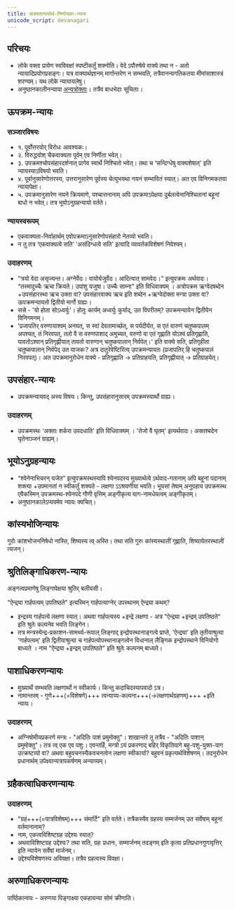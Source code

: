 ```yaml
---
title: वाक्यतात्पर्यार्थ-निर्णायका-न्यायः
unicode_script: devanagari
---
```


## परिचयः
- लोके वक्ता प्रायेण स्वविवक्षां स्पष्टीकर्तुं शक्नोति। वेदे ऽपौरुषेये वाक्ये तथा न - अतो न्यायादिप्रयोगप्रसङ्गः। यत्र वाक्यार्थज्ञानम् मार्गान्तरेण न सम्भवति, तत्रैवानन्यगतिकतया मीमांसाशास्त्रं शरण्यम्। यथ लोके न्यायायलेषु।
- अनुष्ठानकालीनन्याया [अन्यत्रोक्ताः](../../anuShThAna-nyAyaH/)। तत्रैव बाधभेदाः सूचिताः।

## ऊपक्रम-न्यायः
### सञ्जारविषयः
- १. पूर्वोत्तरयोर् विरोधः आवश्यकः। 
- २. विरुद्धयोश् चैकवाक्यता पूर्वम् एव निर्णीता भवेत्। 
- ३. उपक्रमश्चोपसंहारदर्शनात् प्रागेव स्वार्थे निश्चितो भवेत्। तथा च ‘सन्दिग्धेषु वाक्यशेषात्' इति न्यायस्याऽविषयो भवति। 
- ४. पूर्वानुसारेणोत्तरस्य, उत्तरानुसारेण पूर्वस्य चेत्युभयथा नयनं सम्भावितं स्यात्। अत एव विनिगमकतया न्यायापेक्षा।
- ५. उपक्रमानुसारेण नयने क्रियमाणे, पश्चात्तनानाम् अपि उपक्रमाऽपेक्षया दुर्बलत्वेनानिश्चितानां बहूनां बाधो न भवेत्। तत्र भूयोऽनुग्रहन्यायो वर्तते।

### न्यायस्वरूपम्
- एकवाक्यता-निर्वाहार्थम् एवोपक्रमाऽनुसारेणोपसंहारो नेतव्यो भवति।
- न तु तत्र ‘एकवाक्यत्वे सति’ ‘असंदिग्धत्वे सति' इत्यादि व्यावर्तकविशेषणं निवेश्यम्। 

### उदाहरणम्
- "त्रयो वेदा असृज्यन्त। अग्नेर्वेदः। वायोर्यजुर्वेदः। आदित्यात् सामवेदः।” इत्युपक्रमः अर्थवादः। “तस्मादुच्चैः ऋचा क्रियते। उपांशु यजुषा। उच्चैः साम्ना” इति विधिवाक्यम् । अत्रोपक्रम ऋग्वेदषब्देन +उपसंहारस्था ऋच उक्ता वा? उपसंहारवाक्य ऋच इति शब्देन +ऋग्वेदोक्ता मन्त्रा उक्ता वा? ऊपक्रमन्यायतो द्वितीयो मार्गो ग्राह्यः।
- सत्त्रे - 'यो होता सोऽध्वर्युः'। होतुः कार्यम् अध्वर्युः कुर्याद्, उत विपरीतम्? उपक्रमन्यायेन द्वितीयेन विनिगमनम्।
- 'प्रजापतिर् वरुणायाश्वम् अनयत्, स स्वां देवतामार्च्छत्, स पर्यदीर्यत, स एतं वारुणं चतुष्कपालम् अपश्यत्, तं निरवपत्, ततो वै स वरुणपाशाद् अमुच्यत, वरुणो वा एतं गृह्णाति योऽश्वं प्रतिगृह्णाति, यावतोऽश्वान् प्रतिगृह्णीयात् तावतो वारुणान् चतुष्कपालान् निर्वपेत्।' इति वाक्ये सति, प्रतिगृहीता चतुष्कपालान् निर्वपेद् उत याजकः? अत्र दातुरेवेष्टिरित्य् उपक्रमन्यायतः (प्रजापतिर् हि चतुष्कपालं निरवपत्)। अत उपक्रमानुरोधेन वाक्ये - प्रतिगृह्णाति → प्रतिग्राहयति, प्रतिगृह्णीयात् → प्रतिग्राहयेत्। 

## उपसंहार-न्यायः
- उपक्रमन्यायवद् अस्य विषयः। किन्तु, उपसंहारानुसारम् उपक्रमस्यार्थो ग्राह्यः।

### उदाहरणम्
- उपक्रमस्थः ‘अक्ताः शर्करा उपदधाति' इति विधिवाक्यम् । 'तेजो वै घृतम्' इत्यर्थवादः। अक्तश्बदेन घृतेनाञ्जनं ग्राह्यम्।

## भूयोऽनुग्रहन्यायः
- “श्येनेनाभिचरन् यजेत” इत्युपक्रमस्थस्यापि श्येनपदस्य मुख्यार्थत्वे ऽर्थवाद-गतानाम् अपि बहूनां पदानाम् शक्त्या +उपमानतां न स्वीकर्तुं शक्यते - लक्षणा ऽऽश्रयणीया भवति। भूयसां तेषाम् अनुग्रहाय उपक्रमस्थ एवैकस्मिन् उपक्रमस्थ-श्येनपदे गौणी वृत्तिम् अङ्गीकृत्य याग-नामधेयत्वम् अङ्गीकृतम्।
- अनुष्ठानकालेऽप्ययमेव न्यायः क्वचित्।

## कांस्यभोजिन्यायः
गुरोः कांशभोजननिषेधो नास्ति, शिष्यस्य त्व् अस्ति। तथा सति गुरुः कांस्यस्थालीं गृह्णाति, शिष्यायेतरस्थालीं त्यजन्।

## श्रुतिलिङ्गाधिकरण-न्यायः
अङ्गत्वप्रमाणेषु लिङ्गापेक्षया श्रुतिर् बलीयसी।

"ऐन्द्र्या गार्हपत्यम् उपतिष्ठते" इत्यस्मिन् गार्हपत्याग्नेर् उपस्थानम् ऐन्द्र्या कथम्? 
- इन्द्रस्य गार्हपत्ये लक्षणा स्यात्। अथवा गार्हपत्यस्य +इन्द्रे लक्षणा - अत्र "ऐन्द्र्या +इन्द्रम् उपतिष्ठते" इति श्रुतेः कल्पनेव भवति लिङ्गेन। 
- तत्र मन्त्रस्येन्द्र-प्रकाशन-सामर्थ्य-रूपाल् लिङ्गाद् इन्द्रोपस्थानाङ्गत्वे प्राप्ते, 'ऐन्द्र्या' इति तृतीयाश्रुत्या ‘गार्हपत्यम्' इति द्वितीयाश्रुत्या च गार्हपत्योपस्थानाङ्गत्वेन विधानाल् लैङ्गिक इन्द्रोपस्थाने विनियोगो बाध्यते । नाम "ऐन्द्र्या +इन्द्रम् उपतिष्ठते" इति श्रुतेः कल्पनम् बाध्यते।

## पाशाधिकरणन्यायः
- मुख्यार्थे सम्भवति लक्षणार्थो न स्वीकार्यः। किन्तु कदाचिदस्यापवादो ऽत्र।
- नामान्तरम् - गुणे+++(=विशेषणे)+++ त्वन्याय्य-कल्पना+++(→लक्षणार्थग्रहणम्)+++ +इति न्यायः। 

### उदाहरणम्
- अग्निषोमीयप्रकरणे मन्त्रः - "अदितिः पाशं प्रमुमोक्तु"। शाखान्तरे तु तत्रैव - "अदितिः पाशान् प्रमुमोक्तु"। तत्र त्व् एक एव पशुः। एवन्तर्हि, मन्त्रो ऽयं प्रकरणाद् बहिर् विकृतियागे बहु-पशु-युक्त-याग उत्क्रष्टव्यो वा? अथवा बहुवचनस्यैकवचनत्वेन लक्षणा स्वीकार्या? बहुवनं प्रकृत्यर्थविशेषणम्। तदनुरोधेन प्रधानार्थम् उपेक्ष्यान्यत्रापकर्षणम् अन्याय्यम्।  
 
## ग्रहैकत्वाधिकरणन्यायः

### उदाहरणम् 
- "ग्रहं+++(=पात्रविशेषम्)+++ संमार्टि" इति वर्तते। तत्रैकस्यैव ग्रहस्य सम्मर्जनम् उत सर्वेषाम् बहूनां वर्तमानानाम्? 
- नाम, एकत्वविशिष्टग्रह उद्देश्यः स्यात्? 
- अथवाविशिष्टग्रह उद्देश्यः? तथा सति, ग्रहः प्रधानः, सम्मार्जनम् तदङ्गम् इति कृत्वा प्रतिप्रधानगुणावृत्तिर् इति न्यायेन सर्वेषां मार्जनम्। 
- उद्देश्यविशेषणस्य अविवक्षा। तत्रैव ग्रहत्वस्य विवक्षा। 

## अरुणाधिकरणन्यायः  
पार्ष्ठिकान्वयः - अरुणया पिङ्गाक्ष्या एकहायन्या सोमं क्रीणाति।